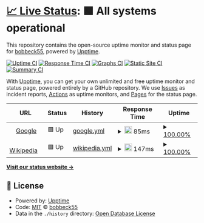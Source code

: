 # [📈 Live Status](https://bobbeck55.github.io/dokimion_monitor): <!--live status--> **🟩 All systems operational**

This repository contains the open-source uptime monitor and status page for [bobbeck55](https://bobbeck55.github.io/dokimion_monitor), powered by [Upptime](https://github.com/upptime/upptime).

[![Uptime CI](https://github.com/bobbeck55/dokimion_monitor/workflows/Uptime%20CI/badge.svg)](https://github.com/bobbeck55/dokimion_monitor/actions?query=workflow%3A%22Uptime+CI%22)
[![Response Time CI](https://github.com/bobbeck55/dokimion_monitor/workflows/Response%20Time%20CI/badge.svg)](https://github.com/bobbeck55/dokimion_monitor/actions?query=workflow%3A%22Response+Time+CI%22)
[![Graphs CI](https://github.com/bobbeck55/dokimion_monitor/workflows/Graphs%20CI/badge.svg)](https://github.com/bobbeck55/dokimion_monitor/actions?query=workflow%3A%22Graphs+CI%22)
[![Static Site CI](https://github.com/bobbeck55/dokimion_monitor/workflows/Static%20Site%20CI/badge.svg)](https://github.com/bobbeck55/dokimion_monitor/actions?query=workflow%3A%22Static+Site+CI%22)
[![Summary CI](https://github.com/bobbeck55/dokimion_monitor/workflows/Summary%20CI/badge.svg)](https://github.com/bobbeck55/dokimion_monitor/actions?query=workflow%3A%22Summary+CI%22)

With [Upptime](https://upptime.js.org), you can get your own unlimited and free uptime monitor and status page, powered entirely by a GitHub repository. We use [Issues](https://github.com/bobbeck55/dokimion_monitor/issues) as incident reports, [Actions](https://github.com/bobbeck55/dokimion_monitor/actions) as uptime monitors, and [Pages](https://bobbeck55.github.io/dokimion_monitor) for the status page.

<!--start: status pages-->
<!-- This summary is generated by Upptime (https://github.com/upptime/upptime) -->
<!-- Do not edit this manually, your changes will be overwritten -->
<!-- prettier-ignore -->
| URL | Status | History | Response Time | Uptime |
| --- | ------ | ------- | ------------- | ------ |
| <img alt="" src="https://icons.duckduckgo.com/ip3/www.google.com.ico" height="13"> [Google](https://www.google.com) | 🟩 Up | [google.yml](https://github.com/bobbeck55/dokimion_upptime/commits/HEAD/history/google.yml) | <details><summary><img alt="Response time graph" src="./graphs/google/response-time-week.png" height="20"> 85ms</summary><br><a href="https://bobbeck55.github.io/dokimion_monitor/history/google"><img alt="Response time 107" src="https://img.shields.io/endpoint?url=https%3A%2F%2Fraw.githubusercontent.com%2Fbobbeck55%2Fdokimion_upptime%2FHEAD%2Fapi%2Fgoogle%2Fresponse-time.json"></a><br><a href="https://bobbeck55.github.io/dokimion_monitor/history/google"><img alt="24-hour response time 69" src="https://img.shields.io/endpoint?url=https%3A%2F%2Fraw.githubusercontent.com%2Fbobbeck55%2Fdokimion_upptime%2FHEAD%2Fapi%2Fgoogle%2Fresponse-time-day.json"></a><br><a href="https://bobbeck55.github.io/dokimion_monitor/history/google"><img alt="7-day response time 85" src="https://img.shields.io/endpoint?url=https%3A%2F%2Fraw.githubusercontent.com%2Fbobbeck55%2Fdokimion_upptime%2FHEAD%2Fapi%2Fgoogle%2Fresponse-time-week.json"></a><br><a href="https://bobbeck55.github.io/dokimion_monitor/history/google"><img alt="30-day response time 86" src="https://img.shields.io/endpoint?url=https%3A%2F%2Fraw.githubusercontent.com%2Fbobbeck55%2Fdokimion_upptime%2FHEAD%2Fapi%2Fgoogle%2Fresponse-time-month.json"></a><br><a href="https://bobbeck55.github.io/dokimion_monitor/history/google"><img alt="1-year response time 109" src="https://img.shields.io/endpoint?url=https%3A%2F%2Fraw.githubusercontent.com%2Fbobbeck55%2Fdokimion_upptime%2FHEAD%2Fapi%2Fgoogle%2Fresponse-time-year.json"></a></details> | <details><summary><a href="https://bobbeck55.github.io/dokimion_monitor/history/google">100.00%</a></summary><a href="https://bobbeck55.github.io/dokimion_monitor/history/google"><img alt="All-time uptime 100.00%" src="https://img.shields.io/endpoint?url=https%3A%2F%2Fraw.githubusercontent.com%2Fbobbeck55%2Fdokimion_upptime%2FHEAD%2Fapi%2Fgoogle%2Fuptime.json"></a><br><a href="https://bobbeck55.github.io/dokimion_monitor/history/google"><img alt="24-hour uptime 100.00%" src="https://img.shields.io/endpoint?url=https%3A%2F%2Fraw.githubusercontent.com%2Fbobbeck55%2Fdokimion_upptime%2FHEAD%2Fapi%2Fgoogle%2Fuptime-day.json"></a><br><a href="https://bobbeck55.github.io/dokimion_monitor/history/google"><img alt="7-day uptime 100.00%" src="https://img.shields.io/endpoint?url=https%3A%2F%2Fraw.githubusercontent.com%2Fbobbeck55%2Fdokimion_upptime%2FHEAD%2Fapi%2Fgoogle%2Fuptime-week.json"></a><br><a href="https://bobbeck55.github.io/dokimion_monitor/history/google"><img alt="30-day uptime 100.00%" src="https://img.shields.io/endpoint?url=https%3A%2F%2Fraw.githubusercontent.com%2Fbobbeck55%2Fdokimion_upptime%2FHEAD%2Fapi%2Fgoogle%2Fuptime-month.json"></a><br><a href="https://bobbeck55.github.io/dokimion_monitor/history/google"><img alt="1-year uptime 100.00%" src="https://img.shields.io/endpoint?url=https%3A%2F%2Fraw.githubusercontent.com%2Fbobbeck55%2Fdokimion_upptime%2FHEAD%2Fapi%2Fgoogle%2Fuptime-year.json"></a></details>
| <img alt="" src="https://icons.duckduckgo.com/ip3/en.wikipedia.org.ico" height="13"> [Wikipedia](https://en.wikipedia.org) | 🟩 Up | [wikipedia.yml](https://github.com/bobbeck55/dokimion_upptime/commits/HEAD/history/wikipedia.yml) | <details><summary><img alt="Response time graph" src="./graphs/wikipedia/response-time-week.png" height="20"> 147ms</summary><br><a href="https://bobbeck55.github.io/dokimion_monitor/history/wikipedia"><img alt="Response time 210" src="https://img.shields.io/endpoint?url=https%3A%2F%2Fraw.githubusercontent.com%2Fbobbeck55%2Fdokimion_upptime%2FHEAD%2Fapi%2Fwikipedia%2Fresponse-time.json"></a><br><a href="https://bobbeck55.github.io/dokimion_monitor/history/wikipedia"><img alt="24-hour response time 238" src="https://img.shields.io/endpoint?url=https%3A%2F%2Fraw.githubusercontent.com%2Fbobbeck55%2Fdokimion_upptime%2FHEAD%2Fapi%2Fwikipedia%2Fresponse-time-day.json"></a><br><a href="https://bobbeck55.github.io/dokimion_monitor/history/wikipedia"><img alt="7-day response time 147" src="https://img.shields.io/endpoint?url=https%3A%2F%2Fraw.githubusercontent.com%2Fbobbeck55%2Fdokimion_upptime%2FHEAD%2Fapi%2Fwikipedia%2Fresponse-time-week.json"></a><br><a href="https://bobbeck55.github.io/dokimion_monitor/history/wikipedia"><img alt="30-day response time 153" src="https://img.shields.io/endpoint?url=https%3A%2F%2Fraw.githubusercontent.com%2Fbobbeck55%2Fdokimion_upptime%2FHEAD%2Fapi%2Fwikipedia%2Fresponse-time-month.json"></a><br><a href="https://bobbeck55.github.io/dokimion_monitor/history/wikipedia"><img alt="1-year response time 211" src="https://img.shields.io/endpoint?url=https%3A%2F%2Fraw.githubusercontent.com%2Fbobbeck55%2Fdokimion_upptime%2FHEAD%2Fapi%2Fwikipedia%2Fresponse-time-year.json"></a></details> | <details><summary><a href="https://bobbeck55.github.io/dokimion_monitor/history/wikipedia">100.00%</a></summary><a href="https://bobbeck55.github.io/dokimion_monitor/history/wikipedia"><img alt="All-time uptime 100.00%" src="https://img.shields.io/endpoint?url=https%3A%2F%2Fraw.githubusercontent.com%2Fbobbeck55%2Fdokimion_upptime%2FHEAD%2Fapi%2Fwikipedia%2Fuptime.json"></a><br><a href="https://bobbeck55.github.io/dokimion_monitor/history/wikipedia"><img alt="24-hour uptime 100.00%" src="https://img.shields.io/endpoint?url=https%3A%2F%2Fraw.githubusercontent.com%2Fbobbeck55%2Fdokimion_upptime%2FHEAD%2Fapi%2Fwikipedia%2Fuptime-day.json"></a><br><a href="https://bobbeck55.github.io/dokimion_monitor/history/wikipedia"><img alt="7-day uptime 100.00%" src="https://img.shields.io/endpoint?url=https%3A%2F%2Fraw.githubusercontent.com%2Fbobbeck55%2Fdokimion_upptime%2FHEAD%2Fapi%2Fwikipedia%2Fuptime-week.json"></a><br><a href="https://bobbeck55.github.io/dokimion_monitor/history/wikipedia"><img alt="30-day uptime 100.00%" src="https://img.shields.io/endpoint?url=https%3A%2F%2Fraw.githubusercontent.com%2Fbobbeck55%2Fdokimion_upptime%2FHEAD%2Fapi%2Fwikipedia%2Fuptime-month.json"></a><br><a href="https://bobbeck55.github.io/dokimion_monitor/history/wikipedia"><img alt="1-year uptime 100.00%" src="https://img.shields.io/endpoint?url=https%3A%2F%2Fraw.githubusercontent.com%2Fbobbeck55%2Fdokimion_upptime%2FHEAD%2Fapi%2Fwikipedia%2Fuptime-year.json"></a></details>

<!--end: status pages-->

[**Visit our status website →**](https://bobbeck55.github.io/dokimion_monitor)

## 📄 License

- Powered by: [Upptime](https://github.com/upptime/upptime)
- Code: [MIT](./LICENSE) © [bobbeck55](https://bobbeck55.github.io/dokimion_monitor)
- Data in the `./history` directory: [Open Database License](https://opendatacommons.org/licenses/odbl/1-0/)
